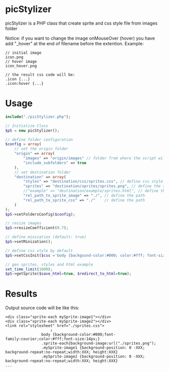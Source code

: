 # picStylizer

picStylizer is a PHP class that create sprite and css style file from images folder

Notice: if you want to change the image onMouseOver (hover) you have add "_hover" at the end of filename before the extention. Example: 
```
// initial image
icon.png
// hover image
icon_hover.png

// the result css code will be:
.icon {...}
.icon:hover {...}
```

# Usage

```php
include("./picStylizer.php");

// Initialize Class
$pS = new picStylizer();

// define folder configuration
$config = array(
	// set the origin folder
	"origin" => array(
		"images" => "origin/images" // folder from where the script will take the images,
		"include_subfolders" => true
	),
	// set destination folder
	"destination" => array(
		"styles" => "destination/css/sprites.css", // define css style of sprites
		"sprites" => "destination/sprites/sprites.png", // define the sprite image result
		//"example" => "destination/example/sprites.html", // define the html example
		"rel_path_to_sprite_image" => "./", // define the path
		"rel_path_to_sprite_css" => "./"    // define the path
	)
);
$pS->setFoldersConfig($config);

// resize images
$pS->resizeCoefficient(0.7);

// define minization (default: true)
$pS->setMinization();

// define css style by default
$pS->setCssInit($css ='body {backgound-color:#000; color:#fff; font-size:14px;}', $class_prefix='mySprite');

// gen sprites, styles and html example
set_time_limit(1000);
$pS->getSprite($save_html=true, $redirect_to_html=true);
```


# Results
Output source code will be like this:

```
<div class="sprite-each mySprite-image1"></div>
<div class="sprite-each mySprite-image2"></div>
<link rel="stylesheet" href="./sprites.css">
					↓
				body {background-color:#000;font-family:courier;color:#fff;font-size:14px;}
				.sprite-each{background-image:url("./sprites.png"); 
				.mySprite-image1 {background-position: 0 -XXX; background-repeat:no-repeat;width:XXX; height:XXX}
				.mySprite-image2 {background-position: 0 -XXX; background-repeat:no-repeat;width:XXX; height:XXX}
...
``` 
